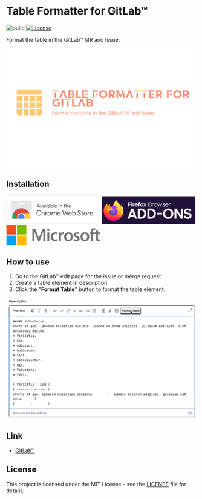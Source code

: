 # Table Formatter for GitLab™

![build](https://github.com/ryohidaka/table-formatter-for-gitlab/workflows/Build/badge.svg)
[![License](https://img.shields.io/badge/license-MIT-blue.svg)](https://opensource.org/licenses/MIT)

Format the table in the GitLab™ MR and Issue.

![Brand Image](./assets/images/brand.png)

## Installation

[<img src="./assets/images/chrome-web-store.png" alt="Available in the Chrome Web Store" width="248" />](https://chromewebstore.google.com/detail/table-formatter-for-gitla/cmnfpcigikpfklfgligjlkgbckmeedil)
[<img src="./assets/images/firefox-add-ons.png" alt="Firefox Browser ADD-ONS" width="248" />](https://addons.mozilla.org/en-US/firefox/addon/table-formatter-for-gitlab/)
[<img src="./assets/images/microsoft.webp" alt="Microsoft Edge Addons" width="248" />](https://microsoftedge.microsoft.com/addons/detail/table-formatter-for-gitla/gkhcfkoilgplinplemdfipkondmepdhk)

## How to use

1. Go to the GitLab™ edit page for the issue or merge request.
1. Create a table element in description.
1. Click the "**Format Table**" button to format the table element.

![How to use](./assets/images/sample.gif)

## Link

- [GitLab™](https://about.gitlab.com/)

## License

This project is licensed under the MIT License - see the [LICENSE](LICENSE) file for details.
